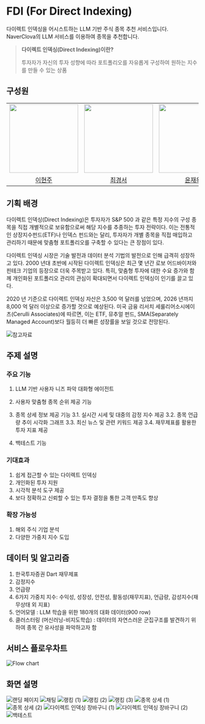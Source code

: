 # FDI (For Direct Indexing)

다이렉트 인덱싱을 어시스트하는 LLM 기반 주식 종목 추천 서비스입니다.
NaverClova의 LLM 서비스를 이용하여 종목을 추천합니다.

> **다이렉트 인덱싱(Direct Indexing)이란?**
>
> 투자자가 자신의 투자 성향에 따라 포트폴리오를 자유롭게 구성하여 원하는 지수를 만들 수 있는 상품


## 구성원
<table>
    <tr>
        <td><img src="https://avatars.githubusercontent.com/Leehyeonju0219" width="180"></td>
        <td><img src="https://avatars.githubusercontent.com/kyeongseo90" width="180"></td>
        <td><img src="https://avatars.githubusercontent.com/yoonjaeuk" width="180"></td>
    </tr>
    <tr align=center>
        <td><a href='https://github.com/Leehyeonju0219'>이현주</a></td>
        <td><a href='https://github.com/kyeongseo90'>최경서</a></td>
        <td><a href='https://github.com/yoonjaeuk'>윤재욱</a></td>
    </tr>
</table>

## 기획 배경

다이렉트 인덱싱(Direct Indexing)은 투자자가 S&P 500 과 같은 특정 지수의 구성 종목을 직접 개별적으로 보유함으로써 해당 지수를 추종하는 투자 전략이다. 이는 전통적인 상장지수펀드(ETF)나 인덱스 펀드와는 달리, 투자자가 개별 종목을 직접 매입하고 관리하기 때문에 맞춤형 포트폴리오를 구축할 수 있다는 큰 장점이 있다.

다이렉트 인덱싱 시장은 기술 발전과 데이터 분석 기법의 발전으로 인해 급격히 성장하고 있다. 2000 년대 초반에 시작된 다이렉트 인덱싱은 최근 몇 년간 로보 어드바이저와 핀테크 기업의 등장으로 더욱 주목받고 있다. 특히, 맞춤형 투자에 대한 수요 증가와 함께 개인화된 포트폴리오 관리의 관심이 확대되면서 다이렉트 인덱싱이 인기를 끌고 있다.

2020 년 기준으로 다이렉트 인덱싱 자산은 3,500 억 달러를 넘었으며, 2026 년까지 8,000 억 달러 이상으로 증가할 것으로 예상된다. 미국 금융 리서치 세룰리어소시에이츠(Cerulli Associates)에 따르면, 이는 ETF, 뮤추얼 펀드, SMA(Separately Managed Account)보다 월등히 더 빠른 성장률을 보일 것으로 전망된다.

![참고자료](image.png)

## 주제 설명
### 주요 기능

1. LLM 기반 사용자 니즈 파악 대화형 에이전트

2. 사용자 맞춤형 종목 순위 제공 기능

3. 종목 상세 정보 제공 기능
    3.1. 실시간 시세 및 대중의 감정 지수 제공
    3.2. 종목 언급량 추이 시각화 그래프
    3.3. 최신 뉴스 및 관련 키워드 제공
    3.4. 재무제표를 활용한 투자 지표 제공

4. 백테스트 기능

### 기대효과

1. 쉽게 접근할 수 있는 다이렉트 인덱싱
2. 개인화된 투자 지원
3. 시각적 분석 도구 제공
4. 보다 정확하고 신뢰할 수 있는 투자 결정을 통한 고객 만족도 향상

### 확장 가능성

1. 해외 주식 기업 분석
2. 다양한 가중치 지수 도입

## 데이터 및 알고리즘

1. 한국투자증권 Dart 재무제표
2. 감정지수
3. 언급량
4. 6가지 가중치 지수: 수익성, 성장성, 안전성, 활동성(재무지표), 언급량, 감성지수(재무상태 외 지표)
5. 언어모델 : LLM 학습을 위한 180개의 대화 데이터(900 row)
6. 클러스터링 (머신러닝-비지도학습) : 데이터의 자연스러운 군집구조를 발견하기 위하여 종목 간 유사성을 파악하고자 함

## 서비스 플로우차트

![Flow chart](image2.png)

## 화면 설명

![랜딩 페이지](image-1.png)
![채팅](image-2.png)
![랭킹 (1)](image-3.png)
![랭킹 (2)](image-4.png)
![랭킹 (3)](image-5.png)
![종목 상세 (1)](image-6.png)
![종목 상세 (2)](image-7.png)
![다이렉트 인덱싱 장바구니 (1)](image-8.png)
![다이렉트 인덱싱 장바구니 (2)](image-9.png)
![백테스트](image-10.png)